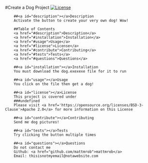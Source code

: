 #Create a Dog Project [![License](https://img.shields.io/badge/License-BSD%203--Clause-blue.svg)](https://opensource.org/licenses/BSD-3-Clause)

        ##<a id="description"></a>Description
        Activate the button to create your very own dog! Wow!

        ##Table of Contents
        <a href="#description">Description</a>
        <a href="#installation">Installation</a>
        <a href="#usage">Usage</a>
        <a href="#license">License</a>
        <a href="#contribute">Contributing</a>
        <a href="#tests">Tests</a>
        <a href="#questions">Questions</a>

        ##<a id="installation"></a>Installation
        You must download the dog.exexexe file for it to run

        ##<a id="usage"></a>Usage
        You click on the file then get a dog!

        ##<a id="license"></a>License
        This project is covered under 
        ###undefined
        Please visit <a href='https://opensource.org/licenses/BSD-3-Clause'>Apache 2.0</a> for more information on this License

        ##<a id="contribute"></a>Contributing
        Send me dog pictures!

        ##<a id="tests"></a>Tests
        Try clicking the button multiple times

        ##<a id="questions"></a>Questions
        Do not contact me
        Github: <a href="github.com/mattmrob">mattmrob</a>
        Email: thisisnotmyemail@notawebsite.com
        